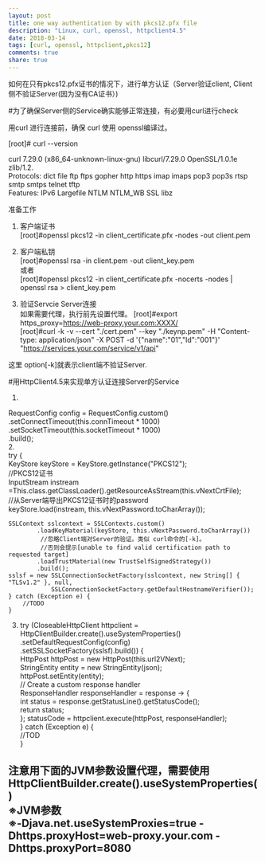 ```yaml
---
layout: post
title: one way authentication by with pkcs12.pfx file
description: "Linux, curl, openssl, httpclient4.5"
date: 2018-03-14
tags: [curl, openssl, httpclient,pkcs12]
comments: true
share: true
---
```


如何在只有pkcs12.pfx证书的情况下，进行单方认证（Server验证client, Client侧不验证Server(因为没有CA证书）)  

#为了确保Server侧的Service确实能够正常连接，有必要用curl进行check  

用curl 进行连接前，确保 curl 使用 openssl编译过。  

[root]# curl --version  

curl 7.29.0 (x86_64-unknown-linux-gnu) libcurl/7.29.0 OpenSSL/1.0.1e zlib/1.2.  
Protocols: dict file ftp ftps gopher http https imap imaps pop3 pop3s rtsp smtp smtps telnet tftp  
Features: IPv6 Largefile NTLM NTLM_WB SSL libz  

准备工作  
1. 客户端证书  
[root]#openssl pkcs12 -in client_certificate.pfx -nodes -out client.pem  

2. 客户端私钥  
[root]#openssl rsa -in client.pem -out client_key.pem  
或者  
[root]#openssl pkcs12 -in client_certificate.pfx -nocerts -nodes | openssl rsa > client_key.pem  

3. 验证Servcie Server连接  
如果需要代理，执行前先设置代理。 
[root]#export https_proxy=https://web-proxy.your.com:XXXX/  
[root]#curl -k -v --cert "./cert.pem" --key "./keynp.pem" -H "Content-type: application/json" -X POST -d '{"name":"01","Id":"001"}' "https://services.your.com/service/v1/api"  

这里 option[-k]就表示client端不验证Server.  


#用HttpClient4.5来实现单方认证连接Server的Service  

1.  
RequestConfig config = RequestConfig.custom()  
              	.setConnectTimeout(this.connTimeout * 1000)  
		.setSocketTimeout(this.socketTimeout * 1000)  
		.build();  
2.  
try {  
	KeyStore keyStore = KeyStore.getInstance("PKCS12");  
	//PKCS12证书  
	InputStream instream =This.class.getClassLoader().getResourceAsStream(this.vNextCrtFile);  
	//从Server端导出PKCS12证书时的password  
	keyStore.load(instream, this.vNextPassword.toCharArray());  
  
	SSLContext sslcontext = SSLContexts.custom()  
			.loadKeyMaterial(keyStore, this.vNextPassword.toCharArray())  
			 //忽略Client端对Server的验证。类似 curl命令的[-k]。 
			 //否则会提示[unable to find valid certification path to requested target]  
			.loadTrustMaterial(new TrustSelfSignedStrategy())  
			.build();  
	sslsf = new SSLConnectionSocketFactory(sslcontext, new String[] { "TLSv1.2" }, null,  
				SSLConnectionSocketFactory.getDefaultHostnameVerifier());  
    } catch (Exception e) {  
        //TODO  
    }  

3.  
   try (CloseableHttpClient httpclient = HttpClientBuilder.create().useSystemProperties()  
				.setDefaultRequestConfig(config)  
				.setSSLSocketFactory(sslsf).build()) {  
           HttpPost httpPost = new HttpPost(this.url2VNext);  
           StringEntity entity = new StringEntity(json);  
           httpPost.setEntity(entity);  
           // Create a custom response handler  
           ResponseHandler<Integer> responseHandler = response -> {  
                int status = response.getStatusLine().getStatusCode();  
                return status;  
           };
	statusCode = httpclient.execute(httpPost, responseHandler);  
   } catch (Exception e) {  
    //TOD  
   }  

 注意用下面的JVM参数设置代理，需要使用HttpClientBuilder.create().useSystemProperties()  
 ※JVM参数  
 ※-Djava.net.useSystemProxies=true -Dhttps.proxyHost=web-proxy.your.com -Dhttps.proxyPort=8080  
---